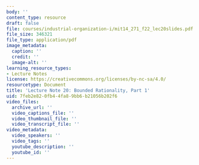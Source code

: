 ```yaml
---
body: ''
content_type: resource
draft: false
file: courses/industrial-organization-i/mit14_271_f22_lec20slides.pdf
file_size: 346321
file_type: application/pdf
image_metadata:
  caption: ''
  credit: ''
  image-alt: ''
learning_resource_types:
- Lecture Notes
license: https://creativecommons.org/licenses/by-nc-sa/4.0/
resourcetype: Document
title: 'Lecture Note 20: Bounded Rationality, Part 1'
uid: 7feb2e82-0fb4-4fa8-9bb6-b21056b202f6
video_files:
  archive_url: ''
  video_captions_file: ''
  video_thumbnail_file: ''
  video_transcript_file: ''
video_metadata:
  video_speakers: ''
  video_tags: ''
  youtube_description: ''
  youtube_id: ''
---
```

